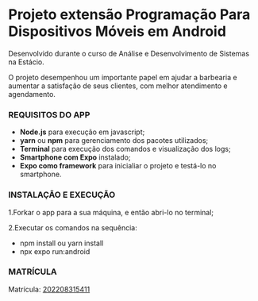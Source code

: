 # Projeto extensão Programação Para Dispositivos Móveis em Android #

   Desenvolvido durante o curso de Análise e Desenvolvimento de Sistemas na Estácio.
   
  O projeto desempenhou um importante papel em ajudar a barbearia e aumentar a satisfação de seus clientes, com  melhor atendimento e agendamento.
 
### REQUISITOS DO APP ###

- **Node.js** para execução em javascript;
- **yarn** ou **npm** para gerenciamento dos pacotes utilizados;
- **Terminal** para execução dos comandos e visualização dos logs;
- **Smartphone com Expo** instalado;
- **Expo como framework** para inicialiar o projeto e testá-lo no smartphone.

### INSTALAÇÃO E EXECUÇÃO ###

1.Forkar o app para a sua máquina, e então abri-lo no terminal;

2.Executar os comandos na sequência:
  - npm install ou yarn install
  - npx expo run:android

### MATRÍCULA ###

Matrícula: <ins>202208315411</ins>
